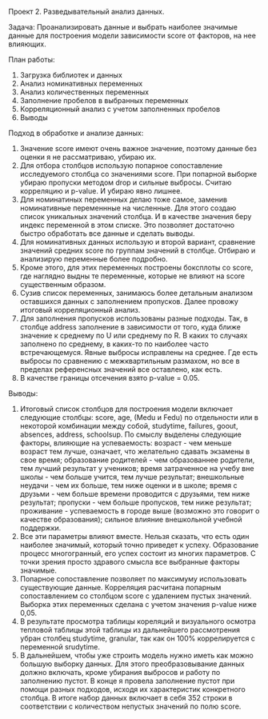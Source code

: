 Проект 2. Разведывательный анализ данных.

Задача: Проанализировать данные и выбрать наиболее значимые данные для построения модели зависимости score от факторов, на нее влияющих.

План работы:
1. Загрузка библиотек и данных
2. Анализ номинативных переменных
3. Анализ количественных переменных
4. Заполнение пробелов в выбранных переменных
5. Корреляционный анализ с учетом заполненных пробелов
6. Выводы

Подход в обработке и анализе данных:
1. Значение score имеют очень важное значение, поэтому данные без оценки я не рассматриваю, убираю их.
2. Для отбора столбцов использую попарное сопоставление исследуемого столбца со значениями score. При попарной выборке убираю пропуски методом drop и сильные выбросы. Считаю корреляцию и p-value. И убираю явно лишнее.
3. Для номинатиных переменных делаю тоже самое, заменив номинативные переменнные на численные. Для этого создаю список уникальных значений столбца. И в качестве значения беру индекс переменной в этом списке. Это позволяет достаточно быстро обработать все данные и сделать выводы.
4. Для номинативных данных использую и второй вариант, сравнение значений средних score по группам значений в столбце. Отбираю и анализирую переменные более подробно.
5. Кроме этого, для этих переменных построены боксплоты со score, где наглядно выдны те переменные, которые не влияют на score существенным образом.
6. Сузив список переменных, занимаюсь более детальным анализом оставшихся данных с заполнением пропусков. Далее провожу итоговый корреляционный анализ.
7. Для заполнения пропусков использованы разные подходы. Так, в столбце address заполнение в зависимости от того, куда ближе значение к среднему по U или среднему по R. В каких то случаях заполнено по среднему, в каких-то по наиболее часто встречающемуся. Явные выбросы исправлены на среднее. Где есть выбросы по сравнению с межквартильным размахом, но все в пределах референсных значений все оставлено, как есть.
8. В качестве границы отсечения взято p-value = 0.05.

Выводы:
1. Итоговый список столбцов для построения модели включает следующие столбцы: score, age, (Medu и Fedu) по отдельности или в некоторой комбинации между собой, studytime, failures, goout, absences, address, schoolsup. По смыслу выделены следующие факторы, влияющие на успеваемость: возраст - чем меньше возраст тем лучше, означает, что желательно сдавать экзамены в свое время; образование родителей - чем образованнее родители, тем лучший результат у учеников; время затраченное на учебу вне школы - чем больше учится, тем лучше результат; внешкольные неудачи - чем их больше, тем ниже оценки и в школе; время с друзьми - чем больше времени проводится с друзьями, тем ниже результат; пропуски - чем больше пропусков, тем ниже результат; проживание - успеваемость в городе выше (возможно это говорит о качестве образования); сильное влияние внешкольной учебной поддержки.
2. Все эти параметры влияют вместе. Нельзя сказать, что есть один наиболее значимый, который точно приведет к успеху. Образование процесс многогранный, его успех состоит из многих параметров. С точки зрения просто здравого смысла все выбранные факторы значимые.
3. Попарное сопоставление позволяет по максимуму использовать существующие данные. Корреляция расчитана попарным сопоставлением со столбцом score c удалением пустых значений. Выборка этих переменных сделана с учетом значения p-value ниже 0,05.
4. В результате просмотра таблицы кореляций и визуального осмотра тепловой таблицы этой таблицы из дальнейшего рассмотрения убран столбец studytime, granular, так как он 100% коррелируется с переменной srudytime.
5. В дальнейшем, чтобы уже строить модель нужно иметь как можно большую выборку данных. Для этого преобразовывание данных должно включать, кроме убирания выбросов и работу по заполнению пустот. В конце я провела заполнение пустот при помощи разных подходов, исходя их характеристик конкретного столбца. В итоге набор данных включает в себя 352 строки в соответствии с количеством непустых значений по полю score.
